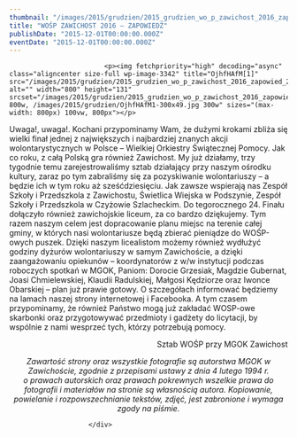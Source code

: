 ```yaml
---
thumbnail: "/images/2015/grudzien/2015_grudzien_wo_p_zawichost_2016_zapowied_2015_12_wo_p_zawichost_2016_zapowied_OjhfHAfM1.jpg"
title: "WOŚP ZAWICHOST 2016 – ZAPOWIEDŹ"
publishDate: "2015-12-01T00:00:00.000Z"
eventDate: "2015-12-01T00:00:00.000Z"
---
```


<div class="entry-content">
							
							<p><img fetchpriority="high" decoding="async" class="aligncenter size-full wp-image-3342" title="OjhfHAfM[1]" src="/images/2015/grudzien/2015_grudzien_wo_p_zawichost_2016_zapowied_2015_12_wo_p_zawichost_2016_zapowied_OjhfHAfM1.jpg" alt="" width="800" height="131" srcset="/images/2015/grudzien/2015_grudzien_wo_p_zawichost_2016_zapowied_2015_12_wo_p_zawichost_2016_zapowied_OjhfHAfM1.jpg 800w, /images/2015/grudzien/OjhfHAfM1-300x49.jpg 300w" sizes="(max-width: 800px) 100vw, 800px"></p>
<p>Uwaga!, uwaga!. Kochani przypominamy Wam, że dużymi krokami zbliża się wielki finał jednej z największych i najbardziej znanych akcji wolontarystycznych w Polsce – Wielkiej Orkiestry Świątecznej Pomocy. Jak co roku, z całą Polską gra również Zawichost. My już działamy, trzy tygodnie temu zarejestrowaliśmy sztab działający przy naszym ośrodku kultury, zaraz po tym zabraliśmy się za pozyskiwanie wolontariuszy – a będzie ich w tym roku aż sześćdziesięciu. Jak zawsze wspierają nas Zespół Szkoły i Przedszkola z Zawichostu, Świetlica Wiejska w Podszynie, Zespół Szkoły i Przedszkola w Czyżowie Szlacheckim. Do tegorocznego 24. Finału dołączyło również zawichojskie liceum, za co bardzo dziękujemy. Tym razem naszym celem jest dopracowanie planu miejsc na terenie całej gminy, w których nasi wolontariusze będą zbierać pieniądze do WOŚP-owych puszek. Dzięki naszym licealistom możemy również wydłużyć godziny dyżurów wolontariuszy w samym Zawichoście, a dzięki zaangażowaniu opiekunów – koordynatorów z w/w instytucji podczas roboczych spotkań w MGOK, Paniom: Dorocie Grzesiak, Magdzie Gubernat, Joasi Chmielewskiej, Klaudii Radulskiej, Małgosi Kędziorze oraz Iwonce Obarskiej – plan już prawie gotowy. O szczegółach informować będziemy na lamach naszej strony internetowej i Facebooka. A tym czasem przypominamy, że również Państwo mogą już zakładać WOSP-owe skarbonki oraz przygotowywać przedmioty i gadżety do licytacji, by wspólnie z nami wesprzeć tych, którzy potrzebują pomocy.</p>
<p style="text-align: right;">Sztab WOŚP przy MGOK Zawichost</p>
<p style="text-align: center;"><em>Zawartość strony oraz wszystkie fotografie są autorstwa MGOK w Zawichoście, zgodnie z przepisami ustawy z dnia 4 lutego 1994 r.<br>
</em><em> o prawach autorskich oraz prawach pokrewnych wszelkie prawa do fotografii i materiałów na stronie są własnością autora. Kopiowanie, powielanie i rozpowszechnianie tekstów, zdjęć, jest zabronione i wymaga zgody na piśmie.</em></p>
						
						</div>
